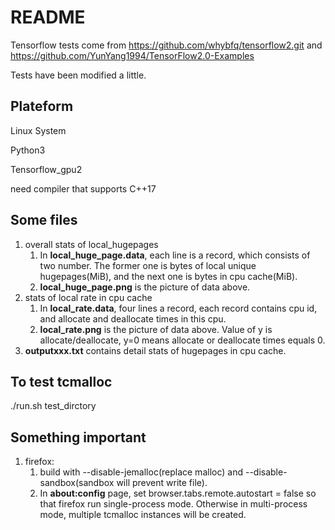 # README
Tensorflow tests come from https://github.com/whybfq/tensorflow2.git and https://github.com/YunYang1994/TensorFlow2.0-Examples

Tests have been modified a little.

## Plateform
Linux System

Python3

Tensorflow_gpu2

need compiler that supports C++17

## Some files
1. overall stats of local_hugepages 
   1. In **local_huge_page.data**, each line is a record, which consists of two number. The former one is bytes of local unique hugepages(MiB), and the next one is bytes in cpu cache(MiB).
   2. **local_huge_page.png** is the picture of data above.
2. stats of local rate in cpu cache
   1. In **local_rate.data**, four lines a record, each record contains cpu id, and allocate and deallocate times in this cpu.
   2. **local_rate.png** is the picture of data above. Value of y is allocate/deallocate, y=0 means allocate or deallocate times equals 0.
3. **outputxxx.txt** contains detail stats of hugepages in cpu cache.

## To test tcmalloc
./run.sh test_dirctory

## Something important

1. firefox:
   1.  build with --disable-jemalloc(replace malloc) and --disable-sandbox(sandbox will prevent write file). 
   2. In **about:config** page, set browser.tabs.remote.autostart = false so that firefox run single-process mode. Otherwise in multi-process mode, multiple tcmalloc instances will be created.